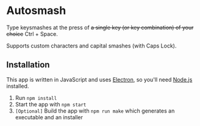 # Autosmash

Type keysmashes at the press of ~~a single key (or key combination) of your choice~~ Ctrl + Space.

Supports custom characters and capital smashes (with Caps Lock).

## Installation

This app is written in JavaScript and uses [Electron](https://electronjs.org/), so you'll need [Node.js](https://nodejs.org/en/download/) installed.

1. Run `npm install`
2. Start the app with `npm start`
3. `[Optional]` Build the app with `npm run make` which generates an executable and an installer